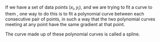 If we have a set of data points $(x_{i}, y_{i}),$ and we are trying to
fit a curve to them , one way to do this is to fit a polynomial curve
between each consecutive pair of points, in such a way that the two
polynomial curves meeting at any point have the same gradient at that
point.

The curve made up of these polynomial curves is called a spline.
